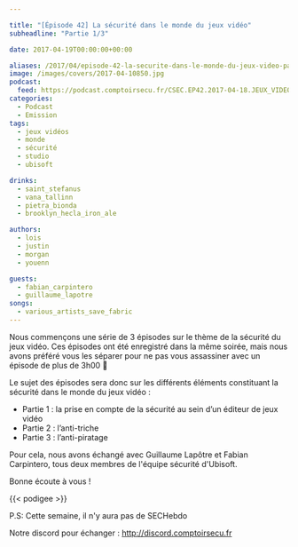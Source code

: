 ```yaml
---

title: "[Épisode 42] La sécurité dans le monde du jeux vidéo"
subheadline: "Partie 1/3"

date: 2017-04-19T00:00:00+00:00

aliases: /2017/04/episode-42-la-securite-dans-le-monde-du-jeux-video-partie-13/
image: /images/covers/2017-04-10850.jpg
podcast:
  feed: https://podcast.comptoirsecu.fr/CSEC.EP42.2017-04-18.JEUX_VIDEO-1.mp3
categories:
  - Podcast
  - Emission
tags:
  - jeux vidéos
  - monde
  - sécurité
  - studio
  - ubisoft

drinks:
  - saint_stefanus
  - vana_tallinn
  - pietra_bionda
  - brooklyn_hecla_iron_ale

authors:
  - lois
  - justin
  - morgan
  - youenn

guests:
  - fabian_carpintero
  - guillaume_lapotre
songs:
  - various_artists_save_fabric
---
```

Nous commençons une série de 3 épisodes sur le thème de la sécurité du jeux vidéo. Ces épisodes ont été enregistré dans la même soirée, mais nous avons préféré vous les séparer pour ne pas vous assassiner avec un épisode de plus de 3h00 🙂



Le sujet des épisodes sera donc sur les différents éléments constituant la sécurité dans le monde du jeux vidéo :

- Partie 1 : la prise en compte de la sécurité au sein d’un éditeur de jeux vidéo
- Partie 2 : l’anti-triche
- Partie 3 : l’anti-piratage

Pour cela, nous avons échangé avec Guillaume Lapôtre et Fabian Carpintero, tous deux membres de l'équipe sécurité d'Ubisoft.

Bonne écoute à vous !

{{< podigee >}}

P.S: Cette semaine, il n'y aura pas de SECHebdo

Notre discord pour échanger : <http://discord.comptoirsecu.fr>
